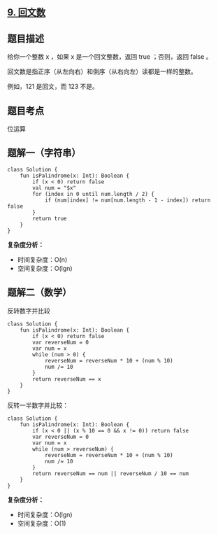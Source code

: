 ## [9. 回文数](https://leetcode.cn/problems/palindrome-number/)

## 题目描述

给你一个整数 x ，如果 x 是一个回文整数，返回 true ；否则，返回 false 。

回文数是指正序（从左向右）和倒序（从右向左）读都是一样的整数。

例如，121 是回文，而 123 不是。

## 题目考点

位运算

## 题解一（字符串）
 
```
class Solution {
    fun isPalindrome(x: Int): Boolean {
        if (x < 0) return false
        val num = "$x"
        for (index in 0 until num.length / 2) {
            if (num[index] != num[num.length - 1 - index]) return false
        }
        return true
    }
}
```

**复杂度分析：**

- 时间复杂度：O(n)
- 空间复杂度：O(lgn) 

## 题解二（数学）

反转数字并比较

```
class Solution {
    fun isPalindrome(x: Int): Boolean {
        if (x < 0) return false
        var reverseNum = 0
        var num = x
        while (num > 0) {
            reverseNum = reverseNum * 10 + (num % 10)
            num /= 10
        }
        return reverseNum == x
    }
}
```

反转一半数字并比较：

```
class Solution {
    fun isPalindrome(x: Int): Boolean {
        if (x < 0 || (x % 10 == 0 && x != 0)) return false
        var reverseNum = 0
        var num = x
        while (num > reverseNum) {
            reverseNum = reverseNum * 10 + (num % 10)
            num /= 10
        }
        return reverseNum == num || reverseNum / 10 == num
    }
}
```

**复杂度分析：**

- 时间复杂度：O(lgn)
- 空间复杂度：O(1) 
